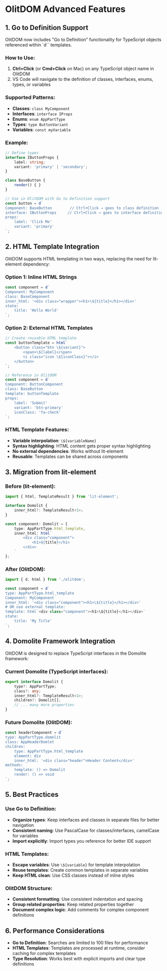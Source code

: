 # OlitDOM Advanced Features

## 1. Go to Definition Support

OlitDOM now includes "Go to Definition" functionality for TypeScript objects referenced within `d`` templates.

### How to Use:
1. **Ctrl+Click** (or **Cmd+Click** on Mac) on any TypeScript object name in OlitDOM
2. VS Code will navigate to the definition of classes, interfaces, enums, types, or variables

### Supported Patterns:
- **Classes**: `class MyComponent`
- **Interfaces**: `interface IProps` 
- **Enums**: `enum AppPartType`
- **Types**: `type ButtonVariant`
- **Variables**: `const myVariable`

### Example:
```typescript
// Define types
interface IButtonProps {
    label: string;
    variant: 'primary' | 'secondary';
}

class BaseButton {
    render() { }
}

// Use in OlitDOM with Go to Definition support
const button = d`
Component: BaseButton        // Ctrl+Click → goes to class definition
interface: IButtonProps     // Ctrl+Click → goes to interface definition
props:
    label: 'Click Me'
    variant: 'primary'
`;
```

## 2. HTML Template Integration

OlitDOM supports HTML templating in two ways, replacing the need for lit-element dependency:

### Option 1: Inline HTML Strings
```typescript
const component = d`
Component: MyComponent
class: BaseComponent
inner_html: '<div class="wrapper"><h1>\${title}</h1></div>'
state:
    title: 'Hello World'
`;
```

### Option 2: External HTML Templates  
```typescript
// Create reusable HTML template
const buttonTemplate = html`
    <button class="btn \${variant}">
        <span>\${label}</span>
        <i class="icon \${iconClass}"></i>
    </button>
`;

// Reference in OlitDOM
const component = d`
Component: ButtonComponent
class: BaseButton
template: buttonTemplate
props:
    label: 'Submit'
    variant: 'btn-primary'
    iconClass: 'fa-check'
`;
```

### HTML Template Features:
- **Variable interpolation**: `\${variableName}` 
- **Syntax highlighting**: HTML content gets proper syntax highlighting
- **No external dependencies**: Works without lit-element
- **Reusable**: Templates can be shared across components

## 3. Migration from lit-element

### Before (lit-element):
```typescript
import { html, TemplateResult } from 'lit-element';

interface Domolit {
    inner_html?: TemplateResult<1>;
}

const component: Domolit = {
    type: AppPartType.html_template,
    inner_html: html`
        <div class="component">
            <h1>${title}</h1>
        </div>
    `
};
```

### After (OlitDOM):
```typescript
import { d, html } from './olitdom';

const component = d`
type: AppPartType.html_template
Component: MyComponent
inner_html: '<div class="component"><h1>\${title}</h1></div>'
# OR use external template:
template: html`<div class="component"><h1>\${title}</h1></div>`
state:
    title: 'My Title'
`;
```

## 4. Domolite Framework Integration

OlitDOM is designed to replace TypeScript interfaces in the Domolite framework:

### Current Domolite (TypeScript interfaces):
```typescript
export interface Domolit {
    type?: AppPartType;
    class?: any;
    inner_html?: TemplateResult<1>;
    children?: Domolit[];
    // ... many more properties
}
```

### Future Domolite (OlitDOM):
```typescript
const headerComponent = d`
type: AppPartType.domolit
class: AppHeaderDomlet
children:
    type: AppPartType.html_template
    element: div
    inner_html: '<div class="header">Header Content</div>'
methods:
    template: () => Domolit
    render: () => void
`;
```

## 5. Best Practices

### Use Go to Definition:
- **Organize types**: Keep interfaces and classes in separate files for better navigation
- **Consistent naming**: Use PascalCase for classes/interfaces, camelCase for variables
- **Import explicitly**: Import types you reference for better IDE support

### HTML Templates:
- **Escape variables**: Use `\${variable}` for template interpolation
- **Reuse templates**: Create common templates in separate variables
- **Keep HTML clean**: Use CSS classes instead of inline styles

### OlitDOM Structure:
- **Consistent formatting**: Use consistent indentation and spacing
- **Group related properties**: Keep related properties together
- **Document complex logic**: Add comments for complex component definitions

## 6. Performance Considerations

- **Go to Definition**: Searches are limited to 100 files for performance
- **HTML Templates**: Templates are processed at runtime, consider caching for complex templates
- **Type Resolution**: Works best with explicit imports and clear type definitions